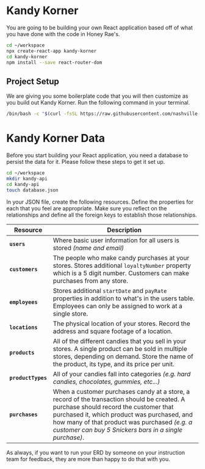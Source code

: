 # Kandy Korner

You are going to be building your own React application based off of what you have done with the code in Honey Rae's.

```sh
cd ~/workspace
npx create-react-app kandy-korner
cd kandy-korner
npm install --save react-router-dom
```

## Project Setup

We are giving you some boilerplate code that you will then customize as you build out Kandy Korner. Run the following command in your terminal.

```sh
/bin/bash -c "$(curl -fsSL https://raw.githubusercontent.com/nashville-software-school/client-side-mastery/cohort-64/book-5-honey-rae-repairs/chapters/scripts/kandy-setup.sh)"
```

# Kandy Korner Data

Before you start building your React application, you need a database to persist the data for it. Please follow these steps to get it set up.

```sh
cd ~/workspace
mkdir kandy-api
cd kandy-api
touch database.json
```

In your JSON file, create the following resources. Define the properties for each that you feel are appropriate. Make sure you reflect on the relationships and define all the foreign keys to establish those relationships.

| Resource | Description |
| -- | -- |
|**`users`** | Where basic user information for all users is stored _(name and email)_ |
|**`customers`** | The people who make candy purchases at your stores. Stores additional `loyaltyNumber` property which is a 5 digit number. Customers can make purchases from any store. |
|**`employees`** | Stores additional `startDate` and `payRate` properties in addition to what's in the users table. Employees can only be assigned to work at a single store. |
|**`locations`** | The physical location of your stores. Record the address and square footage of a location. |
|**`products`** | All of the different candies that you sell in your stores. A single product can be sold in multiple stores, depending on demand. Store the name of the product, its type, and its price per unit. |
|**`productTypes`** | All of your candies fall into categories _(e.g. hard candies, chocolates, gummies, etc...)_ |
|**`purchases`** | When a customer purchases candy at a store, a record of the transaction should be created. A purchase should record the customer that purchased it, which product was purchased, and how many of that product was purchased _(e.g. a customer can buy 5 Snickers bars in a single purchase)_. |

As always, if you want to run your ERD by someone on your instruction team for feedback, they are more than happy to do that with you.
